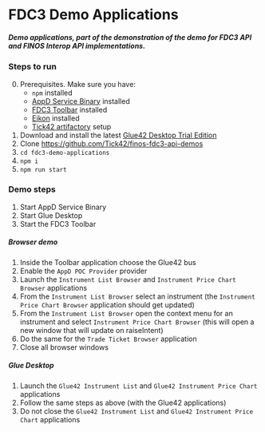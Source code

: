 FDC3 Demo Applications
======================================================

##### Demo applications, part of the demonstration of the demo for FDC3 API and FINOS Interop API implementations.

### Steps to run

0. Prerequisites. Make sure you have:
    - ```npm``` installed
    - [AppD Service Binary](https://stash.tick42.com/projects/FDC/repos/appd-service-binary/browse) installed
    - [FDC3 Toolbar](https://github.com/Tick42/finos-fdc3-appd-toolbar) installed
    - [Eikon](https://eikon.thomsonreuters.com/index.html) installed 
    - [Tick42 artifactory](https://repo.tick42.com/webapp/#/artifacts/browse/simple/General/tick42-npm) setup
1. Download and install the latest [Glue42 Desktop Trial Edition](https://enterprise.glue42.com/install/enterprise/trial/release/GlueInstallerEnterprise.exe?Expires=1555452407&Policy=eyJTdGF0ZW1lbnQiOlt7IlJlc291cmNlIjoiaHR0cHM6Ly9lbnRlcnByaXNlLmdsdWU0Mi5jb20vaW5zdGFsbC9lbnRlcnByaXNlL3RyaWFsL3JlbGVhc2UvR2x1ZUluc3RhbGxlckVudGVycHJpc2UuZXhlIiwiQ29uZGl0aW9uIjp7IkRhdGVMZXNzVGhhbiI6eyJBV1M6RXBvY2hUaW1lIjoxNTU1NDUyNDA3fX19XX0_&Signature=H7iXwEpHoEM3srg45H3T~HFG7-rN73DPhHmEXvzMCHkNVJudsbkrINjzUie~9q6ASRBtxIcg08sEuNgrNLypDW0Y~7uRj8rmFr2fGGZrquB5I2-p1mo3XxDST48cj6TrzfcEsDvEYrQXyDZ9jnC7uy5ehb9CAPJb1hI0~IdrBEJmgv11UluUno~EKdwGRWFDec~BD7azWyfDU2nCJDh2j2mjoouZJ~VzmJqaV33SLeglmDypcxoZ3WAY6T3vCRSkiSOo9Z2GpWIQHe03zwHm0R0AzWbEofwAtw1W5XP7B3AvdTQE5liGATXjzgS6nFFldfLhBY8cEM3erzsHjbzNdQ__&Key-Pair-Id=APKAI7MJZSFJWUJFDJRQ "Download link")
2. Clone https://github.com/Tick42/finos-fdc3-api-demos
3. ```cd fdc3-demo-applications```
4. ```npm i```
5. ```npm run start```

### Demo steps

1. Start AppD Service Binary
2. Start Glue Desktop
3. Start the FDC3 Toolbar

##### Browser demo

1. Inside the Toolbar application choose the Glue42 bus
2. Enable the ```AppD POC Provider``` provider
3. Launch the ```Instrument List Browser``` and ```Instrument Price Chart Browser``` applications
4. From the ```Instrument List Browser``` select an instrument (the ```Instrument Price Chart Browser``` application should get updated)
5. From the ```Instrument List Browser``` open the context menu for an instrument and select ```Instrument Price Chart Browser``` (this will open a new window that will update on raiseIntent)
6. Do the same for the ```Trade Ticket Browser``` application
7. Close all browser windows

##### Glue Desktop

1. Launch the ```Glue42 Instrument List``` and ```Glue42 Instrument Price Chart``` applications
2. Follow the same steps as above (with the Glue42 applications)
3. Do not close the ```Glue42 Instrument List``` and ```Glue42 Instrument Price Chart``` applications
